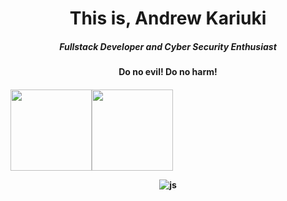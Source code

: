 <h1 align="center">This is, Andrew Kariuki</h1>

<h5 align="center">Fullstack Developer and Cyber Security Enthusiast</h5>
<h4 align="center">Do no evil! Do no harm!<h4/>



<img height="130px" src="https://github-readme-stats.vercel.app/api?username=andrewkariuki&hide_title=true&hide_border=true&show_icons=true&include_all_commits=true&count_private=true&line_height=21&text_color=000&icon_color=000&bg_color=0,ea6161,ffc64d,fffc4d,52fa5a&theme=graywhite" /><img height="130px" src="https://github-readme-stats.vercel.app/api/top-langs/?username=andrewkariuki&hide=html&hide_title=true&hide_border=true&layout=compact&langs_count=8&text_color=000&icon_color=fff&bg_color=0,52fa5a,4dfcff,c64dff&theme=graywhite" />

<p align="center">
	<img src="https://komarev.com/ghpvc/?username=andrewkariuki&color=fb760b&label=Visitors" alt="js" />
</p>
